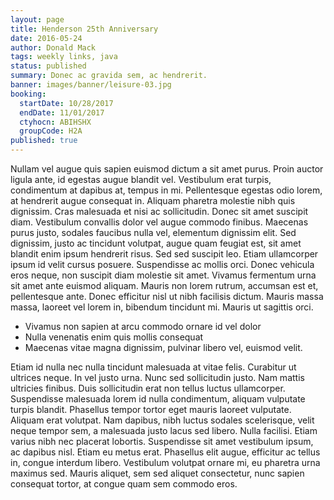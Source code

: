 ```yaml
---
layout: page
title: Henderson 25th Anniversary
date: 2016-05-24
author: Donald Mack
tags: weekly links, java
status: published
summary: Donec ac gravida sem, ac hendrerit.
banner: images/banner/leisure-03.jpg
booking:
  startDate: 10/28/2017
  endDate: 11/01/2017
  ctyhocn: ABIHSHX
  groupCode: H2A
published: true
---
```

Nullam vel augue quis sapien euismod dictum a sit amet purus. Proin auctor ligula ante, id egestas augue blandit vel. Vestibulum erat turpis, condimentum at dapibus at, tempus in mi. Pellentesque egestas odio lorem, at hendrerit augue consequat in. Aliquam pharetra molestie nibh quis dignissim. Cras malesuada et nisi ac sollicitudin. Donec sit amet suscipit diam. Vestibulum convallis dolor vel augue commodo finibus. Maecenas purus justo, sodales faucibus nulla vel, elementum dignissim elit.
Sed dignissim, justo ac tincidunt volutpat, augue quam feugiat est, sit amet blandit enim ipsum hendrerit risus. Sed sed suscipit leo. Etiam ullamcorper ipsum id velit cursus posuere. Suspendisse ac mollis orci. Donec vehicula eros neque, non suscipit diam molestie sit amet. Vivamus fermentum urna sit amet ante euismod aliquam. Mauris non lorem rutrum, accumsan est et, pellentesque ante. Donec efficitur nisl ut nibh facilisis dictum. Mauris massa massa, laoreet vel lorem in, bibendum tincidunt mi. Mauris ut sagittis orci.

* Vivamus non sapien at arcu commodo ornare id vel dolor
* Nulla venenatis enim quis mollis consequat
* Maecenas vitae magna dignissim, pulvinar libero vel, euismod velit.

Etiam id nulla nec nulla tincidunt malesuada at vitae felis. Curabitur ut ultrices neque. In vel justo urna. Nunc sed sollicitudin justo. Nam mattis ultricies finibus. Duis sollicitudin erat non tellus luctus ullamcorper. Suspendisse malesuada lorem id nulla condimentum, aliquam vulputate turpis blandit.
Phasellus tempor tortor eget mauris laoreet vulputate. Aliquam erat volutpat. Nam dapibus, nibh luctus sodales scelerisque, velit neque tempor sem, a malesuada justo lacus sed libero. Nulla facilisi. Etiam varius nibh nec placerat lobortis. Suspendisse sit amet vestibulum ipsum, ac dapibus nisl. Etiam eu metus erat. Phasellus elit augue, efficitur ac tellus in, congue interdum libero. Vestibulum volutpat ornare mi, eu pharetra urna maximus sed. Mauris aliquet, sem sed aliquet consectetur, nunc sapien consequat tortor, at congue quam sem commodo eros.
